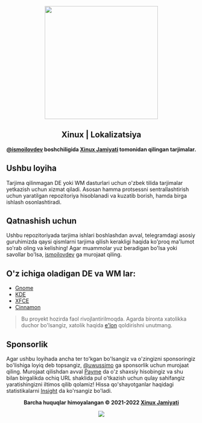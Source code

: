 <p align="center"><a href="https://xinux.uz" target="_blank"><img height="300" width="300" src="./.github/assets/tux.png"/></a></p>
<h2 align="center">Xinux | Lokalizatsiya</h2>
<p align="center"><b><a href="https://github.com/ismoilovdevml" target="_blank">@ismoilovdev</a> boshchiligida <a href="https://xinux.uz" target="_blank">Xinux Jamiyati</a> tomonidan qilingan tarjimalar.</b></p>

## Ushbu loyiha

Tarjima qilinmagan DE yoki WM dasturlari uchun o'zbek tilida tarjimalar yetkazish uchun xizmat qiladi.
Asosan hamma protsessni sentrallashtirish uchun yaratilgan repozitoriya hisoblanadi va kuzatib borish, hamda
birga ishlash osonlashtiradi.

## Qatnashish uchun

Ushbu repozitoriyada tarjima ishlari boshlashdan avval, telegramdagi asosiy guruhimizda
qaysi qismlarni tarjima qilish kerakligi haqida ko'proq ma'lumot so'rab oling va kelishing! Agar muammolar
yuz beradigan bo'lsa yoki savollar bo'lsa, [ismoilovdev](https://t.me/ismoilovdev) ga murojaat qiling.

## O'z ichiga oladigan DE va WM lar:

- [Gnome](https://l10n.gnome.org/teams/uz/)
- [KDE](https://l10n.kde.org/team-infos.php?teamcode=uz)
- [XFCE](https://translations.launchpad.net/linuxmint/latest/+lang/uz)
- [Cinnamon](https://explore.transifex.com/xfce/)

> Bu proyekt hozirda faol rivojlantirilmoqda. Agarda bironta xatolikka duchor
> bo'lsangiz, xatolik haqida [e'lon](https://github.com/uzinfocom-org/i10n/issues/new)
> qoldirishni unutmang.

## Sponsorlik

Agar ushbu loyihada ancha ter to'kgan bo'lsangiz va o'zingizni sponsoringiz bo'lishiga loyiq deb topsangiz, [@uwussimo](https://t.me/uwussimo) ga
sponsorlik uchun murojaat qiling. Murojaat qilishdan avval [Payme](https://payme.uz) da o'z shaxsiy hisobingiz va shu bilan birgalikda ochiq URL shaklida
pul o'tkazish uchun qulay sahifangiz yaratishingizni iltimos qilib qolamiz! Hissa qo'shayotganlar haqidagi statistikalarni [Insight](https://github.com/uzinfocom-org/i10n/pulse) da ko'rsangiz bo'ladi.

<p align="center"><b>Barcha huquqlar himoyalangan &copy; 2021-2022 <a href="https://xinux.uz" target="_blank">Xinux Jamiyati</a></b></p>

<p align="center"><a href="https://github.com/uzinfocom-org/mirror/blob/master/license"><img src="https://img.shields.io/static/v1.svg?style=flat-square&label=Litsenziya&message=MIT&logoColor=eceff4&logo=github&colorA=000000&colorB=ffffff"/></a></p>
